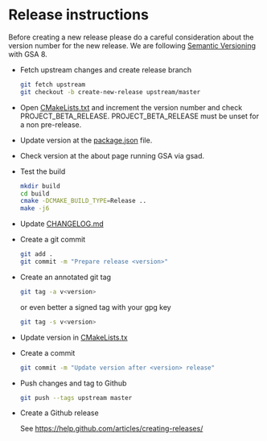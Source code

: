 # Release instructions

Before creating a new release please do a careful consideration about the
version number for the new release. We are following
[Semantic Versioning](https://semver.org/) with GSA 8.

* Fetch upstream changes and create release branch

  ```sh
  git fetch upstream
  git checkout -b create-new-release upstream/master
  ```

* Open [CMakeLists.txt](https://github.com/greenbone/gsa/blob/master/CMakeLists.txt)
  and increment the version number and check PROJECT_BETA_RELEASE.
  PROJECT_BETA_RELEASE must be unset for a non pre-release.

* Update version at the [package.json](https://github.com/greenbone/gsa/blob/master/gsa/package.json) file.

* Check version at the about page running GSA via gsad.

* Test the build

  ```sh
  mkdir build
  cd build
  cmake -DCMAKE_BUILD_TYPE=Release ..
  make -j6
  ```

* Update [CHANGELOG.md](https://github.com/greenbone/gsa/blob/master/CHANGELOG.md)

* Create a git commit

  ```sh
  git add .
  git commit -m "Prepare release <version>"
  ```

* Create an annotated git tag

  ```sh
  git tag -a v<version>
  ```

  or even better a signed tag with your gpg key

  ```sh
  git tag -s v<version>
  ```

* Update version in [CMakeLists.tx](https://github.com/greenbone/gsa/blob/master/CMakeLists.txt)

* Create a commit

  ```sh
  git commit -m "Update version after <version> release"
  ```

* Push changes and tag to Github

  ```sh
  git push --tags upstream master
  ```

* Create a Github release

  See https://help.github.com/articles/creating-releases/

